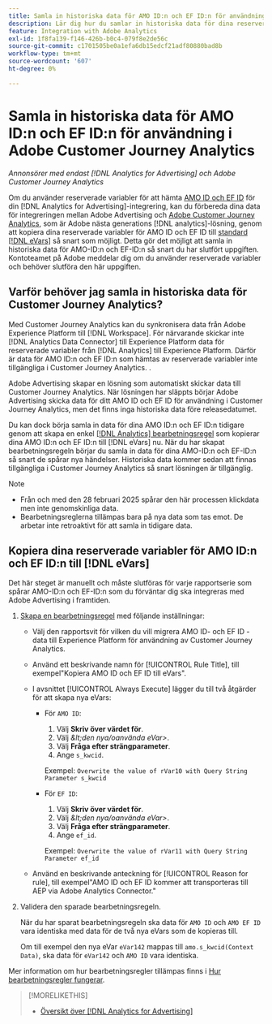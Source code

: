 ```yaml
---
title: Samla in historiska data för AMO ID:n och EF ID:n för användning i Adobe Customer Journey Analytics
description: Lär dig hur du samlar in historiska data för dina reserverade variabler i Adobe Analytics för framtida bruk i Adobe Customer Journey Analytics
feature: Integration with Adobe Analytics
exl-id: 1f8fa139-f146-426b-b0c4-079f8e2de56c
source-git-commit: c1701505be0a1efa6db15edcf21adf80880bad8b
workflow-type: tm+mt
source-wordcount: '607'
ht-degree: 0%

---
```


# Samla in historiska data för AMO ID:n och EF ID:n för användning i Adobe Customer Journey Analytics

*Annonsörer med endast [!DNL Analytics for Advertising] och Adobe Customer Journey Analytics*

<!-- Solution built but not tested. Move to the CJA chapter once it's available?  If so, then create a redirect. -->

Om du använder reserverade variabler för att hämta [AMO ID och EF ID](ids.md) för din [!DNL Analytics for Advertising]-integrering, kan du förbereda dina data för integreringen mellan Adobe Advertising och [Adobe Customer Journey Analytics](https://experienceleague.adobe.com/sv/docs/analytics-platform/using/cja-overview/cja-overview), som är Adobe nästa generations [!DNL analytics]-lösning, genom att kopiera dina reserverade variabler för AMO ID och EF ID till [standard [!DNL eVars]](https://experienceleague.adobe.com/sv/docs/analytics/components/dimensions/evar) så snart som möjligt. Detta gör det möjligt att samla in historiska data för AMO-ID:n och EF-ID:n så snart du har slutfört uppgiften. Kontoteamet på Adobe meddelar dig om du använder reserverade variabler och behöver slutföra den här uppgiften.

<!-- You can also do the same for any other reserved variables you use for your [!DNL Analytics for Advertising] implementation. -->

<!-- This will allow Adobe Experience Platform, which supplies data to Customer Journey Analytics, to begin collecting historical data for your [!DNL rVars] as soon as you complete the task. -->

## Varför behöver jag samla in historiska data för Customer Journey Analytics?

Med Customer Journey Analytics kan du synkronisera data från Adobe Experience Platform till [!DNL Workspace]. För närvarande skickar inte [!DNL Analytics Data Connector] till Experience Platform data för reserverade variabler från [!DNL Analytics] till Experience Platform. Därför är data för AMO ID:n och EF ID:n som hämtas av reserverade variabler inte tillgängliga i Customer Journey Analytics. <!-- Instead, XXXXXXXXXX what exactly? -->.<!-- Does the Analytics for Advertising implementation use the Analytics Data Connector in particular (why would it use anything?), and we're planning to implement the Web SDK to do it instead in the future? -->

Adobe Advertising skapar en lösning som automatiskt skickar data till Customer Journey Analytics. När lösningen har släppts börjar Adobe Advertising skicka data för ditt AMO ID och EF ID för användning i Customer Journey Analytics, men det finns inga historiska data före releasedatumet.

Du kan dock börja samla in data för dina AMO ID:n och EF ID:n <!-- [!DNL rVars] --> tidigare genom att skapa en enkel [[!DNL Analytics] bearbetningsregel](https://experienceleague.adobe.com/sv/docs/analytics/admin/admin-tools/manage-report-suites/edit-report-suite/report-suite-general/c-processing-rules/processing-rules) som kopierar dina AMO ID:n och EF ID:n <!-- [!DNL rVars] --> till [!DNL eVars] nu. När du har skapat bearbetningsregeln börjar du samla in data för dina AMO-ID:n och EF-ID:n <!-- [!DNL rVars] --> så snart de spårar nya händelser. Historiska data kommer sedan att finnas tillgängliga i Customer Journey Analytics så snart lösningen är tillgänglig.

>[!NOTE]
>
>* Från och med den 28 februari 2025 spårar den här processen klickdata men inte genomskinliga data.
>* Bearbetningsreglerna tillämpas bara på nya data som tas emot. De arbetar inte retroaktivt för att samla in tidigare data.

## Kopiera dina reserverade variabler för AMO ID:n och EF ID:n till [!DNL eVars]

Det här steget är manuellt och måste slutföras för varje rapportserie som spårar AMO-ID:n och EF-ID:n <!-- [!DNL rVars] --> som du förväntar dig ska integreras med Adobe Advertising i framtiden.

1. [Skapa en bearbetningsregel](https://experienceleague.adobe.com/sv/docs/analytics/admin/admin-tools/manage-report-suites/edit-report-suite/report-suite-general/c-processing-rules/c-processing-rules-configuration/t-processing-rules) med följande inställningar:

   * Välj den rapportsvit för vilken du vill migrera AMO ID- och EF ID <!-- [!DNL rVar] -->-data till Experience Platform för användning av Customer Journey Analytics.

   * Använd ett beskrivande namn för [!UICONTROL Rule Title], till exempel&quot;Kopiera AMO ID och EF ID till eVars&quot;.

   * I avsnittet [!UICONTROL Always Execute] lägger du till två åtgärder för att skapa nya eVars:

      * För `AMO ID`:

         1. Välj **Skriv över värdet för**.
         1. Välj *\&lt;den nya/oanvända eVar\>*.
         1. Välj **Fråga efter strängparameter**.
         1. Ange `s_kwcid`.

        Exempel: ```Overwrite the value of rVar10 with Query String Parameter s_kwcid```

      * För `EF ID`:

         1. Välj **Skriv över värdet för**.
         1. Välj *\&lt;den nya/oanvända eVar\>*.
         1. Välj **Fråga efter strängparameter**.
         1. Ange `ef_id`.

        Exempel: `Overwrite the value of rVar11 with Query String Parameter ef_id`

   * Använd en beskrivande anteckning för [!UICONTROL Reason for rule], till exempel&quot;AMO ID och EF ID kommer att transporteras till AEP via Adobe Analytics Connector.&quot;

1. Validera den sparade bearbetningsregeln.

   När du har sparat bearbetningsregeln ska data för `AMO ID` och `AMO EF ID` <!-- the existing reserved variables --> vara identiska med data för de två nya eVars som de kopieras till.

   Om till exempel den nya eVar `eVar142` mappas till `amo.s_kwcid(Context Data)`, ska data för `eVar142` och `AMO ID` vara identiska.

Mer information om hur bearbetningsregler tillämpas finns i [Hur bearbetningsregler fungerar](https://experienceleague.adobe.com/sv/docs/analytics/admin/admin-tools/manage-report-suites/edit-report-suite/report-suite-general/c-processing-rules/c-processing-rules-configuration/processing-rules-about).

>[!MORELIKETHIS]
>
>* [Översikt över [!DNL Analytics for Advertising]](overview.md)
